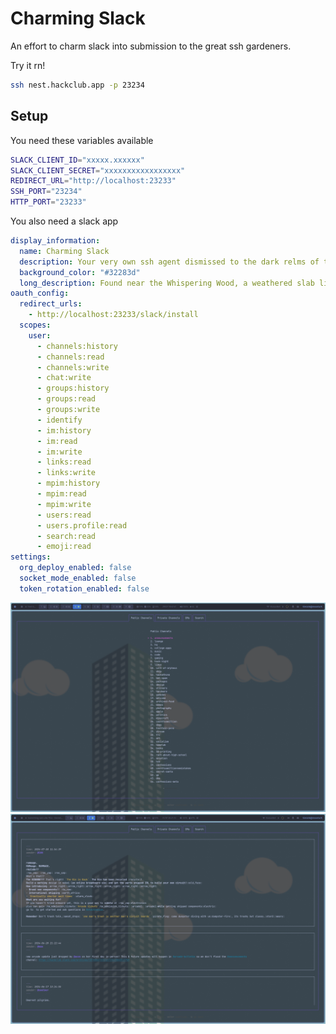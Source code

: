 # Charming Slack

An effort to charm slack into submission to the great ssh gardeners.

Try it rn!
```bash
ssh nest.hackclub.app -p 23234
```

## Setup

You need these variables available
```bash
SLACK_CLIENT_ID="xxxxx.xxxxxx"
SLACK_CLIENT_SECRET="xxxxxxxxxxxxxxxxx"
REDIRECT_URL="http://localhost:23233"
SSH_PORT="23234"
HTTP_PORT="23233"
```
You also need a slack app
```yaml
display_information:
  name: Charming Slack
  description: Your very own ssh agent dismissed to the dark relms of the wood forever condemed to serve the users of hackclub
  background_color: "#32283d"
  long_description: Found near the Whispering Wood, a weathered slab lies etched with cryptic lore. It speaks of Klavis, the Banished Keymaster. Once a celestial gatekeeper, he tasted forbidden bubble tea, a concoction rumored to grant wishes beyond the Cloud's control. Now condemned, Klavis dwells within the wild, his power twisted. Legends whisper of "Charming Slack," a fantastical bridge born from his exile, serving a new purpose - a wish granted, a gateway for aspiring programmers, forever veiled in the sweet, whimsical magic of the Wood.
oauth_config:
  redirect_urls:
    - http://localhost:23233/slack/install
  scopes:
    user:
      - channels:history
      - channels:read
      - channels:write
      - chat:write
      - groups:history
      - groups:read
      - groups:write
      - identify
      - im:history
      - im:read
      - im:write
      - links:read
      - links:write
      - mpim:history
      - mpim:read
      - mpim:write
      - users:read
      - users.profile:read
      - search:read
      - emoji:read
settings:
  org_deploy_enabled: false
  socket_mode_enabled: false
  token_rotation_enabled: false
```

![channel view](https://github.com/kcoderhtml/charming-slack/raw/main/.github/images/channel-view.png)
![message view](https://github.com/kcoderhtml/charming-slack/raw/main/.github/images/message-view.png)
